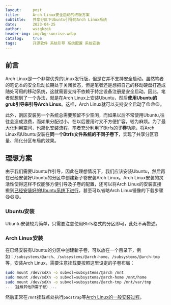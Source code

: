 ```yaml
---
layout:     post
title:      Arch Linux安全启动的终极方案
subtitle:   共享分区下Ubuntu引导的Arch Linux系统
date:       2023-04-25
author:     wszqkzqk
header-img: img/bg-sunrise.webp
catalog:    true
tags:       开源软件 系统引导 系统配置 系统安装
---
```


## 前言

Arch Linux是一个非常优秀的Linux发行版，但是它并不支持安全启动。虽然笔者的笔记本的安全启动长期处于关闭状态，但是笔者还是想把自己的移动硬盘打造成随处可用的移动系统，这就需要支持不依赖于特定设备注册是安全启动。因此，笔者就想到了一个办法，就是在Arch Linux上安装Ubuntu，然后**使用Ubuntu的grub引导来引导Arch Linux**。这样，Arch Linux就可以支持安全启动了😜😜😜。

此外，割区安装另一个系统总需要预留不少空闲，而如果以后不常使用Ubuntu,往往会造成浪费，而如果分配过小，在以后要用时又不方便扩容，较为麻烦。为了最大化利用空间，也简化安装流程，笔者充分利用了Btrfs的**子卷**功能，将Arch Linux和Ubuntu安装在**同一个Btrfs文件系统的不同子卷下**，实现了共享分区容量、简化分区布局的效果。

## 理想方案

由于我们需要Ubuntu作引导，因此在理想情况下，我们应该安装Ubuntu，然后再在已经安装好Ubuntu的分区中创建新子卷安装Arch Linux。Arch Linux安装的灵活性使得这样不仅能够方便引导及子卷的配置，还可以将Arch Linux的安装直接搬到[已经安装好的Ubuntu系统下进行](https://wiki.archlinuxcn.org/wiki/%E4%BB%8E%E7%8E%B0%E6%9C%89_Linux_%E5%8F%91%E8%A1%8C%E7%89%88%E5%AE%89%E8%A3%85_Arch_Linux)，甚至可以省略Arch Linux镜像的下载步骤😋😋😋。

### Ubuntu安装

Ubuntu安装较为简单，只需要注意使用Btrfs格式的分区即可，此处不再赘述。

### Arch Linux安装

在已经安装有Ubuntu的分区中创建新子卷，可以放在一个目录下，例如：`/subsystems/@arch`、`/subsystems/@arch-home`、`/subsystems/@arch-tmp`等，安装Arch Linux，需要注意挂载要按照这里设定的子卷布局：

```bash
sudo mount /dev/sdXn -o subvol=subsystems/@arch /mnt
sudo mount /dev/sdXn -o subvol=subsystems/@arch-home /mnt/home
sudo mount /dev/sdXn -o subvol=subsystems/@arch-tmp /mnt/var/tmp
...（挂载其他所需子卷）...
```

然后正常在`/mnt`挂载点处执行`pacstrap`等[Arch Linux的一般安装过程](https://wiki.archlinuxcn.org/wiki/%E5%AE%89%E8%A3%85%E6%8C%87%E5%8D%97)。


